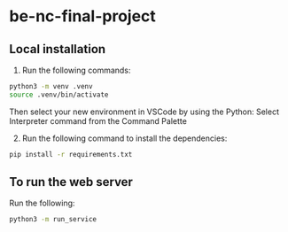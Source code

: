 # be-nc-final-project

## Local installation

1. Run the following commands:

```bash
python3 -m venv .venv
source .venv/bin/activate
```

Then select your new environment in VSCode by using the Python: Select Interpreter command from the Command Palette

2. Run the following command to install the dependencies:

```bash
pip install -r requirements.txt
```

## To run the web server

Run the following:

```bash
python3 -m run_service
```
